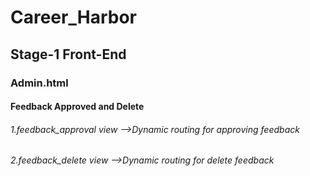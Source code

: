 # Career_Harbor
## Stage-1 Front-End 
### Admin.html
#### Feedback Approved and Delete

###### 1.feedback_approval view -->Dynamic routing for approving feedback
###### 2.feedback_delete view -->Dynamic routing for delete feedback




